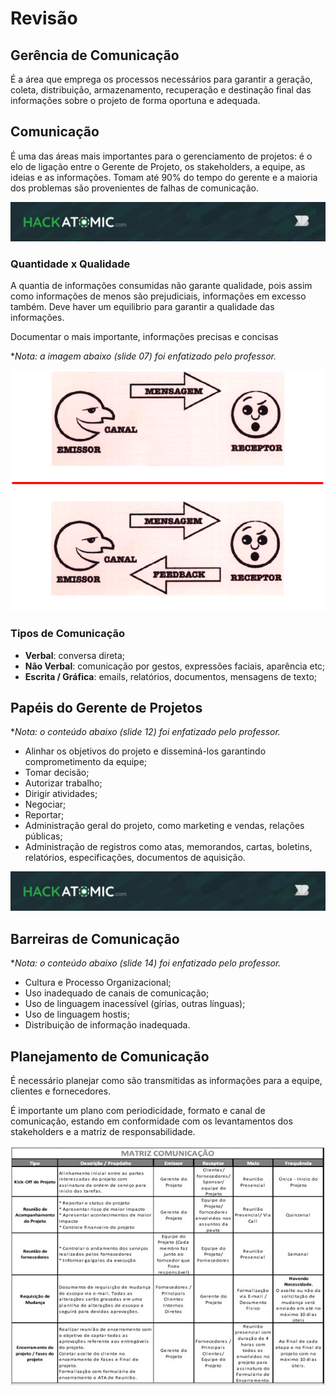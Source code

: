 # Revisão

## Gerência de Comunicação

É a área que emprega os processos necessários para garantir a geração, coleta, distribuição, armazenamento, recuperação e destinação final das informações sobre o projeto de forma oportuna e adequada.

## Comunicação

É uma das áreas mais importantes para o gerenciamento de projetos: é o elo de ligação entre o Gerente de Projeto, os stakeholders, a equipe, as ideias e as informações. Tomam até 90% do tempo do gerente e a maioria dos problemas são provenientes de falhas de comunicação.

[![Hackatomic](../../ad.png)](https://hackatomic.com)

### Quantidade x Qualidade

A quantia de informações consumidas não garante qualidade, pois assim como informações de menos são prejudiciais, informações em excesso também. Deve haver um equilibrio para garantir a qualidade das informações.

Documentar o mais importante, informações precisas e concisas

**Nota: a imagem abaixo (slide 07) foi enfatizado pelo professor.*

![Feedback](ss1.png)

### Tipos de Comunicação

- **Verbal**: conversa direta;
- **Não Verbal**: comunicação por gestos, expressões faciais, aparência etc;
- **Escrita / Gráfica**: emails, relatórios, documentos, mensagens de texto;

## Papéis do Gerente de Projetos

**Nota: o conteúdo abaixo (slide 12) foi enfatizado pelo professor.*

- Alinhar os objetivos do projeto e disseminá-los garantindo comprometimento da equipe;
- Tomar decisão;
- Autorizar trabalho;
- Dirigir atividades;
- Negociar;
- Reportar;
- Administração geral do projeto, como marketing e vendas, relações públicas;
- Administração de registros como atas, memorandos, cartas, boletins, relatórios, especificações, documentos de aquisição.

[![Hackatomic](../../ad.png)](https://hackatomic.com)

## Barreiras de Comunicação

**Nota: o conteúdo abaixo (slide 14) foi enfatizado pelo professor.*

- Cultura e Processo Organizacional;
- Uso inadequado de canais de comunicação;
- Uso de linguagem inacessível (gírias, outras línguas);
- Uso de linguagem hostis;
- Distribuição de informação inadequada.

## Planejamento de Comunicação

É necessário planejar como são transmitidas as informações para a equipe, clientes e fornecedores.

É importante um plano com periodicidade, formato e canal de comunicação, estando em conformidade com os levantamentos dos stakeholders e a matriz de responsabilidade.

![ss2](ss2.png)
